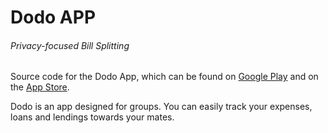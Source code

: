 # Dodo APP
###### Privacy-focused Bill Splitting

Source code for the Dodo App, which can be found on [Google Play](https://play.google.com/store/apps/details?id=csocsort.hu.machiato32.csocsort_szamla) and on the [App Store](https://apps.apple.com/us/app/lender-finances-for-groups/id1558223634).

Dodo is an app designed for groups. You can easily track your expenses, loans and lendings towards your mates.
